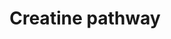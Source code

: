 ---
annotations:
- id: DOID:0050800
  parent: genetic disease
  type: Disease Ontology
  value: creatine transporter deficiency
- id: PW:0000404
  parent: classic metabolic pathway
  type: Pathway Ontology
  value: creatine metabolic pathway
- id: PW:0000013
  parent: disease pathway
  type: Pathway Ontology
  value: disease pathway
- id: PW:0002215
  parent: disease pathway
  type: Pathway Ontology
  value: guanidinoacetate methyltransferase deficiency pathway
- id: DOID:1415
  type: Disease Ontology
  value: gyrate atrophy
- id: PW:0002360
  parent: disease pathway
  type: Pathway Ontology
  value: Fanconi syndrome pathway
- id: DOID:0050799
  parent: genetic disease
  type: Disease Ontology
  value: guanidinoacetate methyltransferase deficiency
- id: PW:0000002
  parent: classic metabolic pathway
  type: Pathway Ontology
  value: classic metabolic pathway
- id: DOID:5723
  type: Disease Ontology
  value: optic atrophy
- id: DOID:0050712
  parent: genetic disease
  type: Disease Ontology
  value: AGAT deficiency
- id: PW:0001807
  parent: disease pathway
  type: Pathway Ontology
  value: gyrate atrophy pathway
- id: DOID:0050798
  parent: genetic disease
  type: Disease Ontology
  value: cerebral creatine deficiency syndrome
- id: DOID:0080757
  parent: genetic disease
  type: Disease Ontology
  value: Fanconi renotubular syndrome 1
authors:
- TimZotti
- Andra
- DeSl
- Eweitz
- Fehrhart
citedin: ''
communities:
- IEM
- ONTOX
- RareDiseases
description: 'In humans, creatine is synthesized in the liver, pancreas, kidney and
  brain. From arginine and glycine, guanidinoacetate and ornithine are formed. With
  S-adenosylmethionine and the help of GAMT, guanidinoacetate is converted into creatine.
  From the liver, pancreas, kidney and brain, creatine is exported to tissues such
  as skeletal muscle and brain, where it undergoes phosphorylation and serves as a
  short-term energy store. Creatine is transported to these tissues with the help
  of SLC6A8 transporter.  Once formed, phosphocreatine and creatine undergo both a
  slow spontaneous reaction to form creatinine, which is excreted from the body via
  the urinary system.   This pathway was inspired by Chapter 32 of the book of Blau
  (ISBN 3642403360 (978-3642403361) ed. 4). '
last-edited: 2024-01-30
ndex: null
organisms:
- Homo sapiens
redirect_from:
- /index.php/Pathway:WP5190
- /instance/WP5190
- /instance/WP5190_r128231
revision: r128231
schema-jsonld:
- '@context': https://schema.org/
  '@id': https://wikipathways.github.io/pathways/WP5190.html
  '@type': Dataset
  creator:
    '@type': Organization
    name: WikiPathways
  description: 'In humans, creatine is synthesized in the liver, pancreas, kidney
    and brain. From arginine and glycine, guanidinoacetate and ornithine are formed.
    With S-adenosylmethionine and the help of GAMT, guanidinoacetate is converted
    into creatine. From the liver, pancreas, kidney and brain, creatine is exported
    to tissues such as skeletal muscle and brain, where it undergoes phosphorylation
    and serves as a short-term energy store. Creatine is transported to these tissues
    with the help of SLC6A8 transporter.  Once formed, phosphocreatine and creatine
    undergo both a slow spontaneous reaction to form creatinine, which is excreted
    from the body via the urinary system.   This pathway was inspired by Chapter 32
    of the book of Blau (ISBN 3642403360 (978-3642403361) ed. 4). '
  keywords:
  - 2-oxoglutarate
  - ADP
  - ATP
  - Arginine
  - CK
  - Creatine
  - Creatinine
  - GAMT
  - GATM
  - Glutamate
  - Glutamate-5-semialdehyde
  - Glycine
  - Guanidinoacetate
  - OAT
  - Ornithine
  - Phospho-guanidinoacetate
  - Phosphocreatine
  - Proline
  - Pyrroline-5-carboxylate
  - S-Adenosylhomocysteine
  - S-adenosylmethionine
  - SLC6A8
  - Vitamin B6
  license: CC0
  name: Creatine pathway
seo: CreativeWork
title: Creatine pathway
wpid: WP5190
---